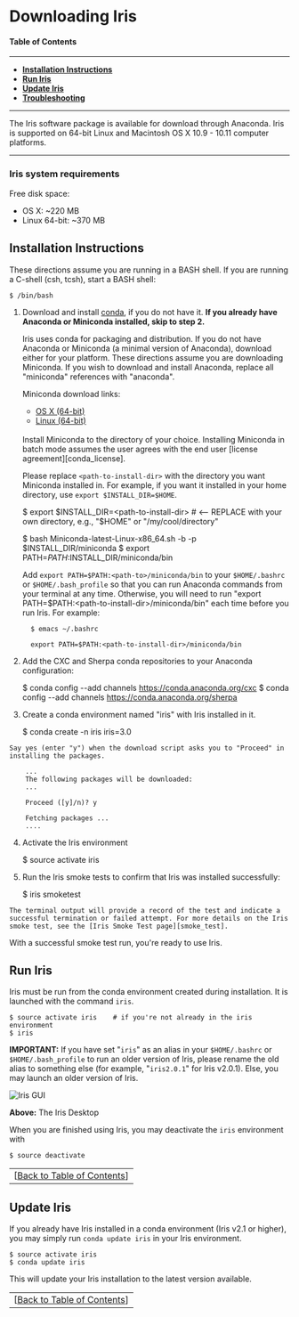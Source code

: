 # Downloading Iris

#### <a name="toc"></a> Table of Contents
--------

-   **[Installation Instructions](#install)**
-   **[Run Iris](#run)**
-   **[Update Iris](#update)**
-   **[Troubleshooting][download_trouble]**

-----------------------------------------------------------------------

The Iris software package is available for download through Anaconda. Iris is supported on 64-bit Linux and Macintosh OS X 10.9 - 10.11 computer platforms.

-----------------------------------------------------------------------

### <a name="sysreqs"></a> Iris system requirements

Free disk space:

  * OS X: ~220 MB
  * Linux 64-bit: ~370 MB

## <a name="install"></a> Installation Instructions

These directions assume you are running in a BASH shell. If you are running a C-shell (csh, tcsh), start a BASH shell:

	$ /bin/bash
    
  1. Download and install [conda][conda], if you do not have it. **If you already have Anaconda or Miniconda installed, skip to step 2.**
  
     Iris uses conda for packaging and distribution. If you do not have Anaconda or Miniconda (a minimal version of Anaconda), download either for your platform. These directions assume you are downloading Miniconda. If you wish to download and install Anaconda, replace all "miniconda" references with "anaconda".

     Miniconda download links:
    
	   * [OS X (64-bit)][conda_osx]
	   * [Linux (64-bit)][conda_l64]
     
     <br/>
     Install Miniconda to the directory of your choice. Installing Miniconda in batch mode assumes the user agrees with the end user [license agreement][conda_license].
      
     Please replace `<path-to-install-dir>` with the directory you want Miniconda installed in. For example, if you want it installed in your home directory, use `export $INSTALL_DIR=$HOME`.

        $ export $INSTALL_DIR=<path-to-install-dir>    # <-- REPLACE with your own directory, e.g., "$HOME" or "/my/cool/directory"
            
		$ bash Miniconda-latest-Linux-x86_64.sh -b -p $INSTALL_DIR/miniconda
		$ export PATH=$PATH:$INSTALL_DIR/miniconda/bin
      
     Add `export PATH=$PATH:<path-to>/miniconda/bin` to your `$HOME/.bashrc` or `$HOME/.bash_profile` so that you can run Anaconda commands from your terminal at any time. Otherwise, you will need to run "export PATH=$PATH:&lt;path-to-install-dir&gt;/miniconda/bin" each time before you run Iris. For example:

           $ emacs ~/.bashrc
		    
		   export PATH=$PATH:<path-to-install-dir>/miniconda/bin
      
  2. Add the CXC and Sherpa conda repositories to your Anaconda configuration:
  
		$ conda config --add channels https://conda.anaconda.org/cxc
		$ conda config --add channels https://conda.anaconda.org/sherpa
      
  3. Create a conda environment named "iris" with Iris installed in it.

		$ conda create -n iris iris=3.0
	
	Say yes (enter "y") when the download script asks you to "Proceed" in installing the packages.
	    
        ...
        The following packages will be downloaded:
        ...
        
	    Proceed ([y]/n)? y
	    
	    Fetching packages ...
        ....
	    
    
  4. Activate the Iris environment
  
        $ source activate iris

  5. Run the Iris smoke tests to confirm that Iris was installed successfully:
  
		$ iris smoketest
	
	The terminal output will provide a record of the test and indicate a successful termination or failed attempt. For more details on the Iris smoke test, see the [Iris Smoke Test page][smoke_test].
	
With a successful smoke test run, you're ready to use Iris.
		
## <a name="run"></a> Run Iris

Iris must be run from the conda environment created during installation. It is launched with the command `iris`.

	$ source activate iris    # if you're not already in the iris environment
	$ iris
	     
**IMPORTANT:** If you have set "`iris`" as an alias in your `$HOME/.bashrc` or `$HOME/.bash_profile` to run an older version of Iris, please rename the old alias to something else (for example, "`iris2.0.1`" for Iris v2.0.1). Else, you may launch an older version of Iris.

![Iris GUI](../imgs/iris_desktop_small.png "The Iris Desktop")

**Above:** The Iris Desktop

When you are finished using Iris, you may deactivate the `iris` environment with

	$ source deactivate

|   |
|--:|
|[[Back to Table of Contents][toc]]|

## <a name="update"></a> Update Iris

If you already have Iris installed in a conda environment (Iris v2.1 or higher), you may simply run `conda update iris` in your Iris environment.

    $ source activate iris
    $ conda update iris

This will update your Iris installation to the latest version available.

|   |
|--:|
|[[Back to Table of Contents][toc]]|

<!-- external links-->

[mast]:     		http://mast.stsci.edu/portal/Mashup/Clients/Mast/Portal.html "MAST Portal"
[topcat]:   		http://www.star.bris.ac.uk/~mbt/topcat/ "TOPCAT"
[specview]: 		http://www.stsci.edu/resources/software_hardware/spe%20cview/ "Specview"
[conda_osx]:		https://repo.continuum.io/miniconda/Miniconda2-latest-MacOSX-x86_64.sh "OS X Miniconda"
[conda_l64]:		https://repo.continuum.io/miniconda/Miniconda2-latest-Linux-x86_64.sh "Linux 64 Miniconda"
[conda_license]:	https://docs.continuum.io/anaconda/eula
[conda]:            https://conda.io/docs/

<!-- threads -->
[sedstacker]: 		../threads/science/sedstacker/index.html "SED Stacker"
[science]: 			../threads/science/index.html "Shift, Interpolate, and Integrate"
[entry]: 			../threads/entry/index.html "Loading SED Data into Iris"
[fit]: 				../threads/fits/index.html "Modeling and Fiting SED Data"
[importer]: 		../threads/importer/index.html "Building and Managing SEDs"
[plot]: 			../threads/plot/index.html "Visualizing SED Data"
[analysis]: 		../threads/analysis/index.html "Analyzing SED Data in Iris"
[save]: 			../threads/save/index.html "Saving SED Data"
[sdk]: 				../threads/sdk/index.html "Developing Plugins: the Iris Software Development Kit"
[plugin_manager]: 	../threads/plugin_manager/index.html "Plugin Manager"

<!-- reference files -->
[download]: 		../download/index.html "Download and Installation"
[smoke_test]: 		../download/smoke_tests.html "Smoke Test"
[macosx105]:		../download/macosx_test.html "Mac OS X 10.5 Download Instructions"
[download_trouble]: ../bugs/smoke.html
[supported_files]: 	../references/importer_files.html
[models]: 			../references/models.html
[faq]: 				../faq/index.html "FAQs"
[releasenotes]: 	../releasenotes/index.html "Release Notes"
[publications]: 	../publications/index.html "Iris Publications"
[bugs]: 			../bugs/index.html "Bugs and Caveats"

<!-- Table of Contents -->
[toc]:      		#toc
